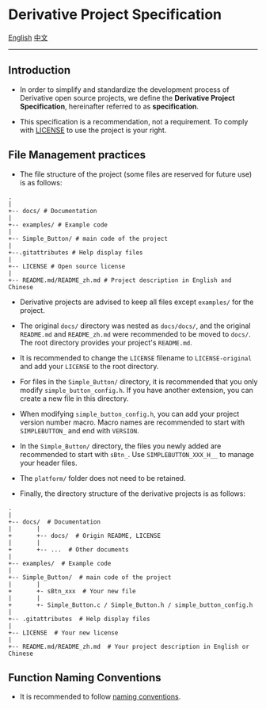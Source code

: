 # Derivative Project Specification

[English](./Derivative-Project-Specification.md)
[中文](./Derivative-Project-Specification_zh.md)

---

## Introduction

- In order to simplify and standardize the development process of Derivative open source projects, we define the **Derivative Project Specification**, hereinafter referred to as **specification**.

- This specification is a recommendation, not a requirement. To comply with [LICENSE](../LICENSE) to use the project is your right.

## File Management practices

- The file structure of the project (some files are reserved for future use) is as follows:

```
.
|
+-- docs/ # Documentation
|
+-- examples/ # Example code
|
+-- Simple_Button/ # main code of the project
|
+--.gitattributes # Help display files
|
+-- LICENSE # Open source license
|
+-- README.md/README_zh.md # Project description in English and Chinese
```

- Derivative projects are advised to keep all files except `examples/` for the project.

- The original `docs/` directory was nested as `docs/docs/`, and the original `README.md` and `README_zh.md` were recommended to be moved to `docs/`. The root directory provides your project's `README.md`.

- It is recommended to change the `LICENSE` filename to `LICENSE-original` and add your `LICENSE` to the root directory.

- For files in the `Simple_Button/` directory, it is recommended that you only modify `simple_button_config.h`. If you have another extension, you can create a new file in this directory.

- When modifying `simple_button_config.h`, you can add your project version number macro. Macro names are recommended to start with `SIMPLEBUTTON_` and end with `VERSION`.

- In the `Simple_Button/` directory, the files you newly added are recommended to start with `sBtn_`. Use `SIMPLEBUTTON_XXX_H__` to manage your header files. 

- The `platform/` folder does not need to be retained.

- Finally, the directory structure of the derivative projects is as follows: 

```
.
|
+-- docs/  # Documentation
|       |
+       +-- docs/  # Origin README, LICENSE
|       |
+       +-- ...  # Other documents
|
+-- examples/  # Example code
|
+-- Simple_Button/  # main code of the project
|       |
+       +- sBtn_xxx  # Your new file
|       |
+       +- Simple_Button.c / Simple_Button.h / simple_button_config.h
|
+-- .gitattributes  # Help display files
|
+-- LICENSE  # Your new license
|
+-- README.md/README_zh.md  # Your project description in English or Chinese
```


## Function Naming Conventions

- It is recommended to follow [naming conventions](./API.md#naming-conventions).
